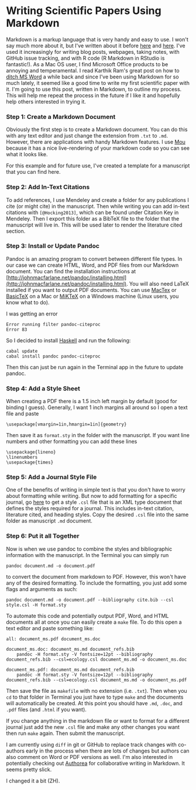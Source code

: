 Writing Scientific Papers Using Markdown
====================

Markdown is a markup language that is very handy and easy to use. I won't say much more about it, but I've written about it before [here](http://danieljhocking.wordpress.com/2013/09/25/knitting-beautiful-documents-in-rstudio/) and [here](http://danieljhocking.wordpress.com/2014/04/07/electronic-lab-notebook-take-1/). I've used it increasingly for writing blog posts, webpages, taking notes, with GitHub issue tracking, and with R code (R Markdown in RStudio is fantastic!). As a Mac OS user, I find Microsoft Office products to be annoying and temperamental. I read Karthik Ram's great post on how to [ditch MS Word](http://inundata.org/2012/12/04/how-to-ditch-word/) a while back and since I've been using Markdown for so much lately, it seemed like a good time to write my first scientific paper with it. I'm going to use this post, written in Markdown, to outline my process. This will help me repeat the process in the future if I like it and hopefully help others interested in trying it.

### Step 1: Create a Markdown Document
Obviously the first step is to create a Markdown document. You can do this with any text editor and just change the extension from `.txt` to `.md`. However, there are applications with handy Markdown features. I use [Mou](http://25.io/mou/) because it has a nice live-rendering of your markdown code so you can see what it looks like.

For this example and for future use, I've created a template for a manuscript that you can find here.

### Step 2: Add In-Text Citations
To add references, I use Mendeley and create a folder for any publications I cite (or might cite) in the manuscript. Then while writing you can add in-text citations with `[@Hocking2013]`, which can be found under Citation Key in Mendeley. Then I export this folder as a BibTeX file to the folder that the manuscript will live in. This will be used later to render the literature cited section.

### Step 3: Install or Update Pandoc
Pandoc is an amazing program to convert between different file types. In our case we can create HTML, Word, and PDF files from our Markdown document. You can find the installation instructions at [http://johnmacfarlane.net/pandoc/installing.html](http://johnmacfarlane.net/pandoc/installing.html). You will also need LaTeX installed if you want to output PDF documents. You can use [MacTex](https://tug.org/mactex/) or [BasicTeX](http://www.tug.org/mactex/morepackages.html) on a Mac or [MiKTeX](http://miktex.org/) on a Windows machine (Linux users, you know what to do).

I was getting an error

```
Error running filter pandoc-citeproc
Error 83
```

So I decided to install [Haskell](https://www.haskell.org/platform/) and run the following:

```
cabal update
cabal install pandoc pandoc-citeproc
```

Then this can just be run again in the Terminal app in the future to update pandoc.


### Step 4: Add a Style Sheet
When creating a PDF there is a 1.5 inch left margin by default (good for binding I guess). Generally, I want 1 inch margins all around so I open a text file and paste

```
\usepackage[vmargin=1in,hmargin=1in]{geometry}
```

Then save it as `format.sty` in the folder with the manuscript. If you want line numbers and other formatting you can add these lines

```
\usepackage{lineno}
\linenumbers
\usepackage{times}
```

### Step 5: Add a Journal Style File
One of the benefits of writing in simple text is that you don't have to worry about formatting while writing. But now to add formatting for a specific journal, go [here](https://github.com/citation-style-language/styles) to get a style `.csl` file that is an XML type document that defines the styles required for a journal. This includes in-text citation, literature cited, and heading styles. Copy the desired `.csl` file into the same folder as manuscript `.md` document.


### Step 6: Put it all Together
Now is when we use pandoc to combine the styles and bibliographic information with the manuscript. In the Terminal you can simply run

```
pandoc document.md -o document.pdf
```

to convert the document from markdown to PDF. However, this won't have any of the desired formatting. To include the formatting, you just add some flags and arguments as such:

```
pandoc document.md -o document.pdf --bibliography cite.bib --csl style.csl -H format.sty
```

To automate this code and potentially output PDF, Word, and HTML documents all at once you can easily create a `make` file. To do this open a text editor and paste something like:

```
all: document_ms.pdf document_ms.doc

document_ms.doc: document_ms.md document_refs.bib
	pandoc -H format.sty -V fontsize=12pt --bibliography document_refs.bib --csl=ecology.csl document_ms.md -o document_ms.doc

document_ms.pdf: document_ms.md document_refs.bib
	pandoc -H format.sty -V fontsize=12pt --bibliography document_refs.bib --csl=ecology.csl document_ms.md -o document_ms.pdf
```

Then save the file as `makefile` with no extension (i.e. `.txt`). Then when you `cd` to that folder in Terminal you just have to type `make` and the documents will automatically be created. At this point you should have `.md`, `.doc`, and `.pdf` files (and `.html` if you want). 

If you change anything in the markdown file or want to format for a different journal just add the new `.csl` file and make any other changes you want then run `make` again. Then submit the manuscript.

I am currently using `diff` in git or GitHub to replace track changes with co-authors early in the process when there are lots of changes but authors can also comment on Word or PDF versions as well. I'm also interested in potentially checking out [Authorea](https://www.authorea.com/) for collaborative writing in Markdown. It seems pretty slick.

I changed it a bit (ZH).




